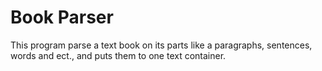 Book Parser
===========
This program parse a text book on its parts like a paragraphs, sentences, words and ect., 
and puts them to one text container.